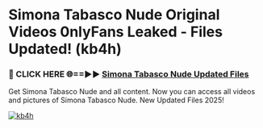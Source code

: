 # Simona Tabasco Nude Original Videos 0nlyFans Leaked - Files Updated! (kb4h)

<h3>🔴 CLICK HERE 🌐==►► <a href="https://tinyurl.com/5h6xmrr3" rel="nofollow">Simona Tabasco Nude Updated Files</a></h3>

Get Simona Tabasco Nude and all content. Now you can access all videos and pictures of Simona Tabasco Nude. New Updated Files 2025!

[![kb4h](https://i.imgur.com/KVD873Z.gif)](https://tinyurl.com/5h6xmrr3)
